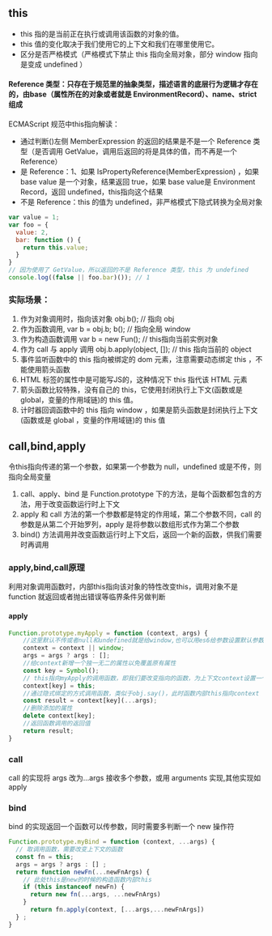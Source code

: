 ## this
- this 指的是当前正在执行或调用该函数的对象的值。
- this 值的变化取决于我们使用它的上下文和我们在哪里使用它。
- 区分是否严格模式（严格模式下禁止 this 指向全局对象，部分 window 指向是变成 undefined ）
#### Reference 类型：只存在于规范里的抽象类型，描述语言的底层行为逻辑才存在的，由base（属性所在的对象或者就是 EnvironmentRecord）、name、strict组成
ECMAScript 规范中this指向解读：
- 通过判断()左侧 MemberExpression 的返回的结果是不是一个 Reference 类型（是否调用 GetValue，调用后返回的将是具体的值，而不再是一个 Reference）
- 是 Reference：1、如果 IsPropertyReference(MemberExpression) ，如果 base value 是一个对象，结果返回 true，如果 base value是 Environment Record，返回 undefined，this指向这个结果
- 不是 Reference：this 的值为 undefined，非严格模式下隐式转换为全局对象
```javascript
var value = 1;
var foo = {
  value: 2,
  bar: function () {
    return this.value;
  }
}
// 因为使用了 GetValue，所以返回的不是 Reference 类型，this 为 undefined
console.log((false || foo.bar)()); // 1
```
### 实际场景：
1. 作为对象调用时，指向该对象 obj.b(); // 指向 obj
2. 作为函数调用, var b = obj.b; b(); // 指向全局 window
3. 作为构造函数调用 var b = new Fun(); // this指向当前实例对象
4. 作为 call 与 apply 调用 obj.b.apply(object, []); // this 指向当前的 object
5. 事件监听函数中的 this 指向被绑定的 dom 元素，注意需要动态绑定 this ，不能使用箭头函数
6. HTML 标签的属性中是可能写JS的，这种情况下 this 指代该 HTML 元素
7. 箭头函数比较特殊，没有自己的 this，它使用封闭执行上下文(函数或是 global，变量的作用域链)的 this 值。
8. 计时器回调函数中的 this 指向 window ，如果是箭头函数是封闭执行上下文(函数或是 global ，变量的作用域链)的 this 值

## call,bind,apply
令this指向传递的第一个参数，如果第一个参数为 null，undefined 或是不传，则指向全局变量
1. call、apply、bind 是 Function.prototype 下的方法，是每个函数都包含的方法，用于改变函数运行时上下文
2. apply 和 call 方法的第一个参数都是特定的作用域，第二个参数不同，call 的参数是从第二个开始罗列，apply 是将参数以数组形式作为第二个参数
3. bind() 方法调用并改变函数运行时上下文后，返回一个新的函数，供我们需要时再调用

### apply,bind,call原理
利用对象调用函数时，内部this指向该对象的特性改变this，调用对象不是 function 就返回或者抛出错误等临界条件另做判断
#### apply
```javascript
Function.prototype.myApply = function (context, args) {
    //这里默认不传或者null和undefined就是给window,也可以用es6给参数设置默认参数
    context = context || window;
    args = args ? args : [];
    //给context新增一个独一无二的属性以免覆盖原有属性
    const key = Symbol();
    // this指向myApply的调用函数，即我们要改变指向的函数，为上下文context设置一个属性，值为this即调用函数
    context[key] = this;
    //通过隐式绑定的方式调用函数，类似于obj.say()，此时函数内部this指向context
    const result = context[key](...args);
    //删除添加的属性
    delete context[key];
    //返回函数调用的返回值
    return result;
}
```
### call
call 的实现将 args 改为...args 接收多个参数，或用 arguments 实现,其他实现如apply

### bind 
bind 的实现返回一个函数可以传参数，同时需要多判断一个 new 操作符
```javascript
Function.prototype.myBind = function (context, ...args) { 
  // 取调用函数，需要改变上下文的函数
  const fn = this;
  args = args ? args : [] ;
  return function newFn(...newFnArgs) { 
    // 此处this是new的时候的构造函数内部this
    if (this instanceof newFn) { 
      return new fn(...args, ...newFnArgs) 
    } 
      return fn.apply(context, [...args,...newFnArgs]) 
  } ;
}
```

